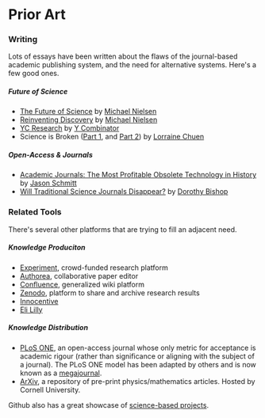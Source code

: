 # Prior Art

### Writing

Lots of essays have been written about the flaws of the journal-based academic publishing system, and the need for alternative systems. Here's a few good ones.

##### Future of Science

* [The Future of Science](http://michaelnielsen.org/blog/the-future-of-science-2/) by [Michael Nielsen](http://michaelnielsen.org/)
* [Reinventing Discovery](https://www.youtube.com/watch?v=Kf2qO0plUKs) by [Michael Nielsen](http://michaelnielsen.org/)
* [YC Research](https://ycr.org/) by [Y Combinator](https://www.ycombinator.com/)
* Science is Broken ([Part 1](https://medium.com/@lorraine_chu3n/science-is-broken-part-1-68b0a9ccd45a#.ytqx1wh82), and [Part 2](https://medium.com/@lorraine_chu3n/science-is-broken-being-open-could-fix-it-2a2f258a3ff3#.qh58ydacr)) by [Lorraine Chuen](https://twitter.com/lorrainechu3n/)

##### Open-Access & Journals

* [Academic Journals: The Most Profitable Obsolete Technology in History](http://jasonschmitt.com/post/106918640086/academic-journals-the-most-profitable-obsolete) by [Jason Schmitt](http://www.jasonschmitt.com/)
* [Will Traditional Science Journals Disappear?](http://www.theguardian.com/science/head-quarters/2015/may/12/will-traditional-science-journals-disappear) by [Dorothy Bishop](http://www.psy.ox.ac.uk/team/dorothy-bishop)

### Related Tools

There's several other platforms that are trying to fill an adjacent need.

##### Knowledge Produciton

* [Experiment](https://experiment.com), crowd-funded research platform
* [Authorea](https://authorea.com), collaborative paper editor
* [Confluence](https://www.atlassian.com/software/confluence), generalized wiki platform
* [Zenodo](https://zenodo.org), platform to share and archive research results
* [Innocentive](http://www.innocentive.com/)
* [Eli Lilly](http://www.lilly.ca/en/index.aspx)

##### Knowledge Distribution

* [PLoS ONE](http://www.plosone.org/), an open-access journal whose only metric for acceptance is academic rigour (rather than significance or aligning with the subject of a journal). The PLoS ONE model has been adapted by others and is now known as a [megajournal](https://en.wikipedia.org/wiki/Mega_journal).
* [ArXiv](http://arxiv.org), a repository of pre-print physics/mathematics articles. Hosted by Cornell University.

Github also has a great showcase of [science-based projects](https://github.com/showcases/science).
